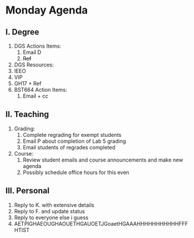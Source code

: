 # Monday Agenda

## I. Degree
1. DGS Actions Items:
	1. Email D
 	2. ~~Ref~~
2. DGS Resources:
  1. IEEO
  2. VIP
  3. GH17 + Ref
4. BST664 Action Items:
	1. Email + cc

## II. Teaching
1. Grading:
	1. Complete regrading for exempt students 	
	2. Email P about completion of Lab 5 grading
	3. Email students of regrades completed
2. Course:
	1. Review student emails and course announcements and make new agenda
	2. Possibly schedule office hours for this even

## III. Personal
1. Reply to K. with extensive details
2. Reply to F. and update status
3. Reply to everyone else i guess
4. AETPIGHAEOUGHAOUETHGAUOETJGoaetHGAAAHHHHHHHHHHHFFFHTIST


